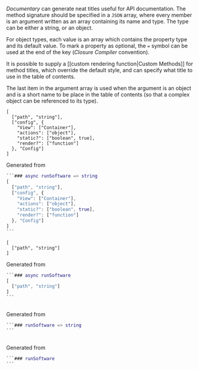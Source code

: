 _Documentary_ can generate neat titles useful for API documentation. The method signature should be specified in a `JSON` array, where every member is an argument written as an array containing its name and type. The type can be either a string, or an object.

For object types, each value is an array which contains the property type and its default value. To mark a property as optional, the `=` symbol can be used at the end of the key (_Closure Compiler_ convention).

It is possible to supply a [[custom rendering function|Custom Methods]] for method titles, which override the default style, and can specify what title to use in the table of contents.

The last item in the argument array is used when the argument is an object and is a short name to be place in the table of contents (so that a complex object can be referenced to its type).

```### async runSoftware => string
[
  ["path", "string"],
  ["config", {
    "View": ["Container"],
    "actions": ["object"],
    "static?": ["boolean", true],
    "render?": ["function"]
  }, "Config"]
]
```

Generated from

````m
```### async runSoftware => string
[
  ["path", "string"],
  ["config", {
    "View": ["Container"],
    "actions": ["object"],
    "static?": ["boolean", true],
    "render?": ["function"]
  }, "Config"]
]
```
````

```### async runSoftware
[
  ["path", "string"]
]
```

Generated from

````m
```### async runSoftware
[
  ["path", "string"]
]
```
````

```### runSoftware => string
```

Generated from

````m
```### runSoftware => string
```
````


```### runSoftware
```

Generated from

````m
```### runSoftware
```
````